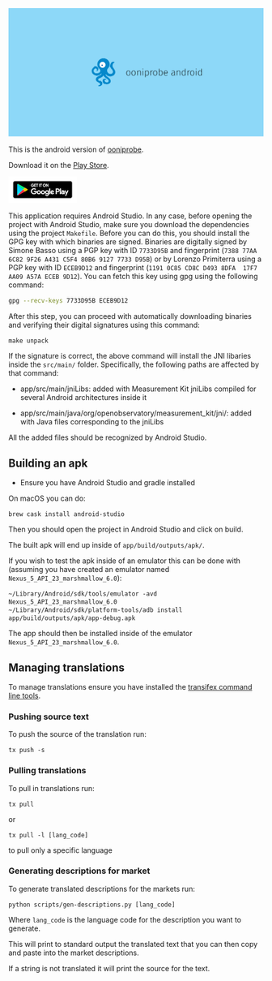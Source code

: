 ![ooniprobe android](assets/title.png)

This is the android version of [ooniprobe](https://ooni.torproject.org/).

Download it on the [Play Store](https://play.google.com/store/apps/details?id=org.openobservatory.ooniprobe).

[![](assets/play-store-badge.png)](https://play.google.com/store/apps/details?id=org.openobservatory.ooniprobe)

This application requires Android Studio. In any case, before opening the
project with Android Studio, make sure you download the dependencies using
the project `Makefile`. Before you can do this, you should install the
GPG key with which binaries are signed. Binaries are digitally signed by
Simone Basso using a PGP key with ID `7733D95B` and fingerprint
(`7388 77AA 6C82 9F26 A431 C5F4 80B6 9127 7733 D95B`) or by Lorenzo Primiterra using a PGP key with ID `ECEB9D12` and
fingerprint (`1191 0C85 CD8C D493 8DFA  17F7 AA09 A57A ECEB 9D12`). You can fetch this
key using gpg using the following command:

```bash
gpg --recv-keys 7733D95B ECEB9D12
```

After this step, you can proceed with automatically downloading binaries
and verifying their digital signatures using this command:

```
make unpack
```

If the signature is correct, the above command will install the JNI
libaries inside the `src/main/` folder. Specifically, the following paths
are affected by that command:

- app/src/main/jniLibs: added with Measurement Kit jniLibs compiled for
  several Android architectures inside it

- app/src/main/java/org/openobservatory/measurement_kit/jni/: added with Java files
  corresponding to the jniLibs


All the added files should be recognized by Android Studio.

## Building an apk

* Ensure you have Android Studio and gradle installed

On macOS you can do:

```
brew cask install android-studio
```

Then you should open the project in Android Studio and click on build.

The built apk will end up inside of `app/build/outputs/apk/`.

If you wish to test the apk inside of an emulator this can be done with
(assuming you have created an emulator named
`Nexus_5_API_23_marshmallow_6.0`):

```
~/Library/Android/sdk/tools/emulator -avd Nexus_5_API_23_marshmallow_6.0
~/Library/Android/sdk/platform-tools/adb install app/build/outputs/apk/app-debug.apk
```

The app should then be installed inside of the emulator `Nexus_5_API_23_marshmallow_6.0`.

## Managing translations

To manage translations ensure you have installed the [transifex command line
tools](https://docs.transifex.com/client/installing-the-client).

### Pushing source text

To push the source of the translation run:

```
tx push -s
```

### Pulling translations

To pull in translations run:

```
tx pull
```

or

```
tx pull -l [lang_code]
```

to pull only a specific language


### Generating descriptions for market

To generate translated descriptions for the markets run:

```
python scripts/gen-descriptions.py [lang_code]
```

Where `lang_code` is the language code for the description you want to
generate.

This will print to standard output the translated text that you can then copy
and paste into the market descriptions.

If a string is not translated it will print the source for the text.
